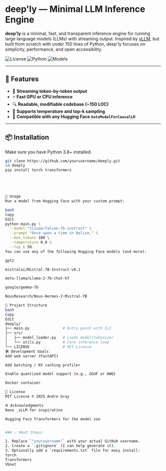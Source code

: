 # deep'ly — Minimal LLM Inference Engine

**deep'ly** is a minimal, fast, and transparent inference engine for running large language models (LLMs) with streaming output. Inspired by [vLLM](https://github.com/vllm-project/vllm), but built from scratch with under 150 lines of Python, deep'ly focuses on simplicity, performance, and open accessibility.

![License](https://img.shields.io/github/license/yourusername/deeply)
![Python](https://img.shields.io/badge/python-3.8+-blue.svg)
![Models](https://img.shields.io/badge/models-HuggingFace-green)

---

## 🚀 Features

- 🔁 **Streaming token-by-token output**
- ⚡ **Fast GPU or CPU inference**
- 🔍 **Readable, modifiable codebase (~150 LOC)**
- 🔢 **Supports temperature and top-k sampling**
- 🧩 **Compatible with any Hugging Face `AutoModelForCausalLM`**

---

## 📦 Installation

Make sure you have Python 3.8+ installed.

```bash
git clone https://github.com/yourusername/deeply.git
cd deeply
pip install torch transformers





🧠 Usage
Run a model from Hugging Face with your custom prompt:

bash
Copy
Edit
python main.py \
  --model "tiiuae/falcon-7b-instruct" \
  --prompt "Once upon a time in Belize," \
  --max_tokens 100 \
  --temperature 0.8 \
  --top_k 50
You can use any of the following Hugging Face models (and more):

gpt2

mistralai/Mistral-7B-Instruct-v0.1

meta-llama/Llama-2-7b-chat-hf

google/gemma-7b

NousResearch/Nous-Hermes-2-Mistral-7B

🧱 Project Structure
bash
Copy
Edit
deeply/
├── main.py               # Entry point with CLI
├── src/
│   ├── model_loader.py   # Loads model/tokenizer
│   └── utils.py          # Core inference loop
└── LICENSE               # MIT License
🛠️ Development Goals
Add web server (FastAPI)

Add batching / KV caching profiler

Enable quantized model support (e.g., GGUF or AWQ)

Docker container

📄 License
MIT License © 2025 Andre Gray

🌐 Acknowledgments
Nano _vLLM for inspiration

Hugging Face Transformers for the model zoo


### ✅ Next Steps:

1. Replace `"yourusername"` with your actual GitHub username.
2. Create a `.gitignore` (I can help generate it).
3. Optionally add a `requirements.txt` file for easy install:
torch
Transformers
Vbnet

